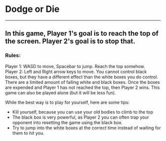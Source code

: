 # Dodge or Die  
______________________________________  
## In this game, Player 1's goal is to reach the top of the screen. Player 2's goal is to stop that.	

### Rules:	
Player 1: WASD to move, Spacebar to jump. Reach the top somehow.  
Player 2: Left and Right arrow keys to move. You cannot control black boxes, but they have a different effect than the white boxes you do control.  
There are a limited amount of falling white and black boxes. Once the boxes are expended and Player 1 has not reached the top, then Player 2 wins. This game can also be played alone (but it will be less fun).  
  
While the best way is to play for yourself, here are some tips:  
* Kill yourself, because you can use your old bodies to climb to the top
* The black box is very powerful, as Player 2 you can often trap your opponent into resetting the game using the black box.
* Try to jump into the white boxes at the correct time instead of waiting for them to hit you.